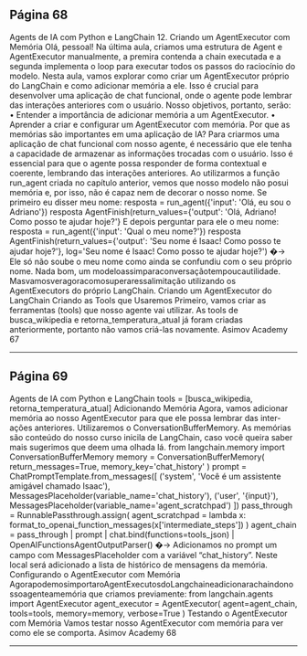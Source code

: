 ## Página 68

Agents de IA com Python e LangChain
12. Criando um AgentExecutor com Memória
Olá, pessoal! Na última aula, criamos uma estrutura de Agent e AgentExecutor manualmente, a premira
contenda a chain executada e a segunda implementa o loop para executar todos os passos do raciocínio
do modelo. Nesta aula, vamos explorar como criar um AgentExecutor próprio do LangChain e
como adicionar memória a ele. Isso é crucial para desenvolver uma aplicação de chat funcional, onde
o agente pode lembrar das interações anteriores com o usuário. Nosso objetivos, portanto, serão:
• Entender a importância de adicionar memória a um AgentExecutor.
• Aprender a criar e configurar um AgentExecutor com memória.
Por que as memórias são importantes em uma aplicação de IA?
Para criarmos uma aplicação de chat funcional com nosso agente, é necessário que ele tenha a
capacidade de armazenar as informações trocadas com o usuário. Isso é essencial para que o agente
possa responder de forma contextual e coerente, lembrando das interações anteriores.
Ao utilizarmos a função run_agent criada no capítulo anterior, vemos que nosso modelo não posui
memória e, por isso, não é capaz nem de decorar o nosso nome. Se primeiro eu disser meu nome:
resposta = run_agent({'input': 'Olá, eu sou o Adriano'})
resposta
AgentFinish(return_values={'output': 'Olá, Adriano! Como posso te ajudar hoje?'}
E depois perguntar para ele o meu nome:
resposta = run_agent({'input': 'Qual o meu nome?'})
resposta
AgentFinish(return_values={'output': 'Seu nome é Isaac! Como posso te ajudar hoje?'}, log='Seu
nome é Isaac! Como posso te ajudar hoje?')
�→
Ele só não soube o meu nome como ainda se confundiu com o seu próprio nome. Nada bom, um
modeloassimparaconversaçãotempoucautilidade. Masvamosveragoracomosuperaressalimitação
utilizando os AgentExecutors do próprio LangChain.
Criando um AgentExecutor do LangChain
Criando as Tools que Usaremos
Primeiro, vamos criar as ferramentas (tools) que nosso agente vai utilizar.
As tools de
busca_wikipedia e retorna_temperatura_atual já foram criadas anteriormente, portanto não
vamos criá-las novamente.
Asimov Academy
67


---
## Página 69

Agents de IA com Python e LangChain
tools = [busca_wikipedia, retorna_temperatura_atual]
Adicionando Memória
Agora, vamos adicionar memória ao nosso AgentExecutor para que ele possa lembrar das inter-
ações anteriores. Utilizaremos o ConversationBufferMemory. As memórias são conteúdo do nosso
curso inicila de LangChain, caso você queira saber mais sugerimos que deem uma olhada lá.
from langchain.memory import ConversationBufferMemory
memory = ConversationBufferMemory(
return_messages=True,
memory_key='chat_history'
)
prompt = ChatPromptTemplate.from_messages([
('system', 'Você é um assistente amigável chamado Isaac'),
MessagesPlaceholder(variable_name='chat_history'),
('user', '{input}'),
MessagesPlaceholder(variable_name='agent_scratchpad')
])
pass_through = RunnablePassthrough.assign(
agent_scratchpad = lambda x: format_to_openai_function_messages(x['intermediate_steps'])
)
agent_chain = pass_through | prompt | chat.bind(functions=tools_json) |
OpenAIFunctionsAgentOutputParser()
�→
Adicionamos no prompt um campo com MessagesPlaceholder com a variável “chat_history”. Neste
local será adicionado a lista de histórico de mensagens da memória.
Configurando o AgentExecutor com Memória
AgorapodemosimportaroAgentExecutosdoLangchaineadicionarachaindonossoagenteamemória
que criamos previamente:
from langchain.agents import AgentExecutor
agent_executor = AgentExecutor(
agent=agent_chain,
tools=tools,
memory=memory,
verbose=True
)
Testando o AgentExecutor com Memória
Vamos testar nosso AgentExecutor com memória para ver como ele se comporta.
Asimov Academy
68


---